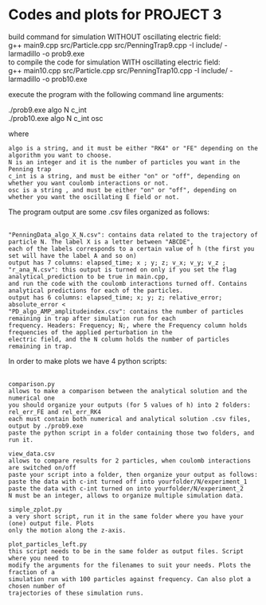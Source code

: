 # Codes and plots for PROJECT 3<br>


build command for simulation WITHOUT oscillating electric field:<br>
g++ main9.cpp src/Particle.cpp src/PenningTrap9.cpp -I include/ -larmadillo -o prob9.exe<br>
to compile the code for simulation WITH oscillating electric field:<br>
g++ main10.cpp src/Particle.cpp src/PenningTrap10.cpp -I include/ -larmadillo -o prob10.exe<br>

execute the program with the following command line arguments:<br>

./prob9.exe algo N c_int <br>
./prob10.exe algo N c_int osc <br>

where <br>

	algo is a string, and it must be either "RK4" or "FE" depending on the algorithm you want to choose.
	N is an integer and it is the number of particles you want in the Penning trap
	c_int is a string, and must be either "on" or "off", depending on whether you want coulomb interactions or not.
	osc is a string , and must be either "on" or "off", depending on whether you want the oscillating E field or not.
	
The program output are some .csv files organized as follows:<br><br>

	"PenningData_algo_X_N.csv": contains data related to the trajectory of particle N. The label X is a letter between "ABCDE", 
	each of the labels corresponds to a certain value of h (the first you set will have the label A and so on)
	output has 7 columns: elapsed_time; x ; y; z; v_x; v_y; v_z ;
	"r_ana_N.csv": this output is turned on only if you set the flag analytical_prediction to be true in main.cpp,
	and run the code with the coulomb interactions turned off. Contains analytical predictions for each of the particles. 
	output has 6 columns: elapsed_time; x; y; z; relative_error; absolute_error <
	"PD_algo_AMP_amplitudeindex.csv": contains the number of particles remaining in trap after simulation run for each 
	frequency. Headers: Frequency; N;, where the Frequency column holds frequencies of the applied perturbation in the 
	electric field, and the N column holds the number of particles remaining in trap. 
	
In order to make plots we have 4 python scripts: <br><br>
	
 	comparison.py
 	allows to make a comparison between the analytical solution and the numerical one
 	you should organize your outputs (for 5 values of h) into 2 folders:
 	rel_err_FE and rel_err_RK4
 	each must contain both numerical and analytical solution .csv files, output by ./prob9.exe
 	paste the python script in a folder containing those two folders, and run it.
 	
 	view_data.csv
 	allows to compare results for 2 particles, when coulomb interactions are switched on/off
 	paste your script into a folder, then organize your output as follows:
 	paste the data with c-int turned off into yourfolder/N/experiment_1
 	paste the data with c-int turned on into yourfolder/N/experiment_2
	N must be an integer, allows to organize multiple simulation data.
 	
 	simple_zplot.py
 	a very short script, run it in the same folder where you have your (one) output file. Plots
 	only the motion along the z-axis.
 	
 	plot_particles_left.py
 	this script needs to be in the same folder as output files. Script where you need to 
 	modify the arguments for the filenames to suit your needs. Plots the fraction of a 
 	simulation run with 100 particles against frequency. Can also plot a chosen number of
 	trajectories of these simulation runs. 
 	
 	
 	
 	
 		 	
